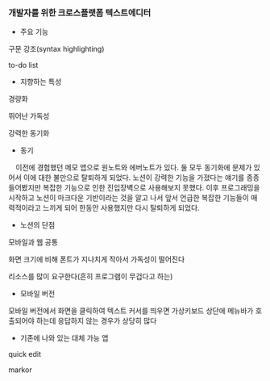 ﻿### 개발자를 위한 크로스플랫폼 텍스트에디터
- 주요 기능

구문 강조(syntax highlighting)

to-do list

- 지향하는 특성

경량화

뛰어난 가독성

강력한 동기화

- 동기

`  `이전에 경험했던 메모 앱으로 원노트와 에버노트가 있다. 둘 모두 동기화에 문제가 있어서 이에 대한 불만으로 탈퇴하게 되었다. 노션이 강력한 기능을 가졌다는 얘기를 종종 들어봤지만 복잡한 기능으로 인한 진입장벽으로 사용해보지 못했다. 이후 프로그래밍을 시작하고 노션이 마크다운 기반이라는 것을 알고 나서 앞서 언급한 복잡한 기능들이 매력적이라고 느끼게 되어 한동안 사용했지만 다시 탈퇴하게 되었다.


- 노션의 단점

모바일과 웹 공통

화면 크기에 비해 폰트가 지나치게 작아서 가독성이 떨어진다

리소스를 많이 요구한다(흔히 프로그램이 무겁다고 하는)

- 모바일 버전

모바일 버전에서 화면을 클릭하여 텍스트 커서를 띄우면 가상키보드 상단에 메뉴바가 호출되어야 하는데 응답하지 않는 경우가 상당히 많다

- 기존에 나와 있는 대체 가능 앱

quick edit

markor


